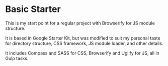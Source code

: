 # Basic Starter

This is my start point for a regular project with Browserify for JS module structure.

It is based in Google Starter Kit, but was modified to suit my personal taste for directory structure, CSS framework, JS module loader, and other details.

It includes Compass and SASS for CSS, Browserify and Uglify for JS, all in Gulp tasks.